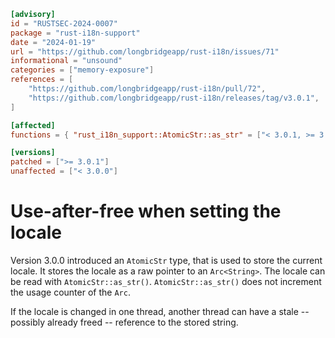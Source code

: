 ```toml
[advisory]
id = "RUSTSEC-2024-0007"
package = "rust-i18n-support"
date = "2024-01-19"
url = "https://github.com/longbridgeapp/rust-i18n/issues/71"
informational = "unsound"
categories = ["memory-exposure"]
references = [
    "https://github.com/longbridgeapp/rust-i18n/pull/72",
    "https://github.com/longbridgeapp/rust-i18n/releases/tag/v3.0.1",
]

[affected]
functions = { "rust_i18n_support::AtomicStr::as_str" = ["< 3.0.1, >= 3.0.0"] }

[versions]
patched = [">= 3.0.1"]
unaffected = ["< 3.0.0"]
```

# Use-after-free when setting the locale

Version 3.0.0 introduced an `AtomicStr` type, that is used to store the current locale.
It stores the locale as a raw pointer to an `Arc<String>`.
The locale can be read with `AtomicStr::as_str()`.
`AtomicStr::as_str()` does not increment the usage counter of the `Arc`.

If the locale is changed in one thread, another thread can have a stale -- possibly already freed --
reference to the stored string.
